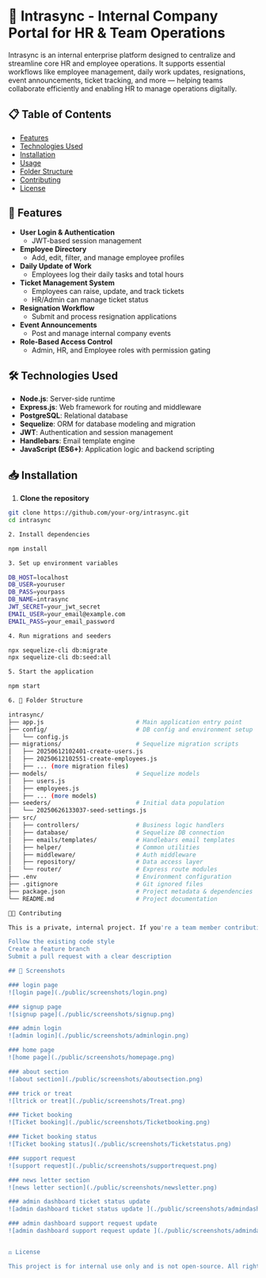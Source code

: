 # 🏢 Intrasync - Internal Company Portal for HR & Team Operations

Intrasync is an internal enterprise platform designed to centralize and streamline core HR and employee operations. 
It supports essential workflows like employee management, daily work updates, resignations, event announcements, 
ticket tracking, and more — helping teams collaborate efficiently and enabling HR to manage operations digitally.

## 📋 Table of Contents

- [Features](#features)
- [Technologies Used](#technologies-used)
- [Installation](#installation)
- [Usage](#usage)
- [Folder Structure](#folder-structure)
- [Contributing](#contributing)
- [License](#license)

## 🚀 Features

- **User Login & Authentication**
  - JWT-based session management
- **Employee Directory**
  - Add, edit, filter, and manage employee profiles
- **Daily Update of Work**
  - Employees log their daily tasks and total hours
- **Ticket Management System**
  - Employees can raise, update, and track tickets
  - HR/Admin can manage ticket status
- **Resignation Workflow**
  - Submit and process resignation applications
- **Event Announcements**
  - Post and manage internal company events
- **Role-Based Access Control**
  - Admin, HR, and Employee roles with permission gating

## 🛠️ Technologies Used

- **Node.js**: Server-side runtime
- **Express.js**: Web framework for routing and middleware
- **PostgreSQL**: Relational database
- **Sequelize**: ORM for database modeling and migration
- **JWT**: Authentication and session management
- **Handlebars**: Email template engine
- **JavaScript (ES6+)**: Application logic and backend scripting

## 📥 Installation

1. **Clone the repository**

```bash
git clone https://github.com/your-org/intrasync.git
cd intrasync

2. Install dependencies

npm install

3. Set up environment variables

DB_HOST=localhost
DB_USER=youruser
DB_PASS=yourpass
DB_NAME=intrasync
JWT_SECRET=your_jwt_secret
EMAIL_USER=your_email@example.com
EMAIL_PASS=your_email_password

4. Run migrations and seeders

npx sequelize-cli db:migrate
npx sequelize-cli db:seed:all

5. Start the application

npm start

6. 📂 Folder Structure

intrasync/
├── app.js                          # Main application entry point
├── config/                         # DB config and environment setup
│   └── config.js
├── migrations/                     # Sequelize migration scripts
│   ├── 20250612102401-create-users.js
│   ├── 20250612102551-create-employees.js
│   ├── ... (more migration files)
├── models/                         # Sequelize models
│   ├── users.js
│   ├── employees.js
│   ├── ... (more models)
├── seeders/                        # Initial data population
│   └── 20250626133037-seed-settings.js
├── src/
│   ├── controllers/                # Business logic handlers
│   ├── database/                   # Sequelize DB connection
│   ├── emails/templates/           # Handlebars email templates
│   ├── helper/                     # Common utilities
│   ├── middleware/                 # Auth middleware
│   ├── repository/                 # Data access layer
│   └── router/                     # Express route modules
├── .env                            # Environment configuration
├── .gitignore                      # Git ignored files
├── package.json                    # Project metadata & dependencies
└── README.md                       # Project documentation

🧑‍💻 Contributing

This is a private, internal project. If you're a team member contributing to this platform:

Follow the existing code style
Create a feature branch
Submit a pull request with a clear description

## 📸 Screenshots

### login page
![login page](./public/screenshots/login.png)

### signup page
![signup page](./public/screenshots/signup.png)

### admin login
![admin login](./public/screenshots/adminlogin.png)

### home page
![home page](./public/screenshots/homepage.png)

### about section
![about section](./public/screenshots/aboutsection.png)

### trick or treat 
![ltrick or treat](./public/screenshots/Treat.png)

### Ticket booking 
![Ticket booking](./public/screenshots/Ticketbooking.png)

### Ticket booking status
![Ticket booking status](./public/screenshots/Ticketstatus.png)

### support request
![support request](./public/screenshots/supportrequest.png)

### news letter section
![news letter section](./public/screenshots/newsletter.png)

### admin dashboard ticket status update 
![admin dashboard ticket status update ](./public/screenshots/admindashboard1.png)

### admin dashboard support request update 
![admin dashboard support request update ](./public/screenshots/admindashboard2.png)


⚖️ License

This project is for internal use only and is not open-source. All rights reserved by the organization.



